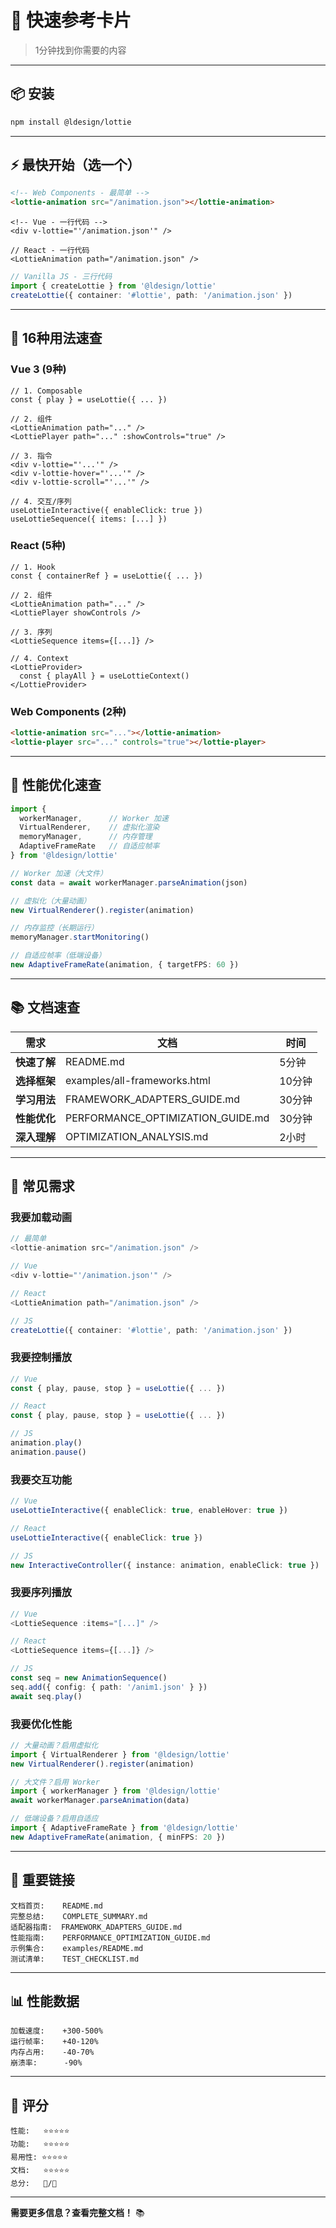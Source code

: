 # 🚀 快速参考卡片

> 1分钟找到你需要的内容

---

## 📦 安装

```bash
npm install @ldesign/lottie
```

---

## ⚡ 最快开始（选一个）

```html
<!-- Web Components - 最简单 -->
<lottie-animation src="/animation.json"></lottie-animation>
```

```vue
<!-- Vue - 一行代码 -->
<div v-lottie="'/animation.json'" />
```

```tsx
// React - 一行代码
<LottieAnimation path="/animation.json" />
```

```typescript
// Vanilla JS - 三行代码
import { createLottie } from '@ldesign/lottie'
createLottie({ container: '#lottie', path: '/animation.json' })
```

---

## 🎨 16种用法速查

### Vue 3 (9种)

```vue
// 1. Composable
const { play } = useLottie({ ... })

// 2. 组件
<LottieAnimation path="..." />
<LottiePlayer path="..." :showControls="true" />

// 3. 指令
<div v-lottie="'...'" />
<div v-lottie-hover="'...'" />
<div v-lottie-scroll="'...'" />

// 4. 交互/序列
useLottieInteractive({ enableClick: true })
useLottieSequence({ items: [...] })
```

### React (5种)

```tsx
// 1. Hook
const { containerRef } = useLottie({ ... })

// 2. 组件
<LottieAnimation path="..." />
<LottiePlayer showControls />

// 3. 序列
<LottieSequence items={[...]} />

// 4. Context
<LottieProvider>
  const { playAll } = useLottieContext()
</LottieProvider>
```

### Web Components (2种)

```html
<lottie-animation src="..."></lottie-animation>
<lottie-player src="..." controls="true"></lottie-player>
```

---

## 🚀 性能优化速查

```typescript
import {
  workerManager,      // Worker 加速
  VirtualRenderer,    // 虚拟化渲染
  memoryManager,      // 内存管理
  AdaptiveFrameRate   // 自适应帧率
} from '@ldesign/lottie'

// Worker 加速（大文件）
const data = await workerManager.parseAnimation(json)

// 虚拟化（大量动画）
new VirtualRenderer().register(animation)

// 内存监控（长期运行）
memoryManager.startMonitoring()

// 自适应帧率（低端设备）
new AdaptiveFrameRate(animation, { targetFPS: 60 })
```

---

## 📚 文档速查

| 需求 | 文档 | 时间 |
|------|------|------|
| **快速了解** | README.md | 5分钟 |
| **选择框架** | examples/all-frameworks.html | 10分钟 |
| **学习用法** | FRAMEWORK_ADAPTERS_GUIDE.md | 30分钟 |
| **性能优化** | PERFORMANCE_OPTIMIZATION_GUIDE.md | 30分钟 |
| **深入理解** | OPTIMIZATION_ANALYSIS.md | 2小时 |

---

## 🎯 常见需求

### 我要加载动画

```typescript
// 最简单
<lottie-animation src="/animation.json" />

// Vue
<div v-lottie="'/animation.json'" />

// React
<LottieAnimation path="/animation.json" />

// JS
createLottie({ container: '#lottie', path: '/animation.json' })
```

### 我要控制播放

```typescript
// Vue
const { play, pause, stop } = useLottie({ ... })

// React
const { play, pause, stop } = useLottie({ ... })

// JS
animation.play()
animation.pause()
```

### 我要交互功能

```typescript
// Vue
useLottieInteractive({ enableClick: true, enableHover: true })

// React
useLottieInteractive({ enableClick: true })

// JS
new InteractiveController({ instance: animation, enableClick: true })
```

### 我要序列播放

```typescript
// Vue
<LottieSequence :items="[...]" />

// React
<LottieSequence items={[...]} />

// JS
const seq = new AnimationSequence()
seq.add({ config: { path: '/anim1.json' } })
await seq.play()
```

### 我要优化性能

```typescript
// 大量动画？启用虚拟化
import { VirtualRenderer } from '@ldesign/lottie'
new VirtualRenderer().register(animation)

// 大文件？启用 Worker
import { workerManager } from '@ldesign/lottie'
await workerManager.parseAnimation(data)

// 低端设备？启用自适应
import { AdaptiveFrameRate } from '@ldesign/lottie'
new AdaptiveFrameRate(animation, { minFPS: 20 })
```

---

## 🔗 重要链接

```
文档首页:    README.md
完整总结:    COMPLETE_SUMMARY.md
适配器指南:  FRAMEWORK_ADAPTERS_GUIDE.md
性能指南:    PERFORMANCE_OPTIMIZATION_GUIDE.md
示例集合:    examples/README.md
测试清单:    TEST_CHECKLIST.md
```

---

## 📊 性能数据

```
加载速度:    +300-500%
运行帧率:    +40-120%
内存占用:    -40-70%
崩溃率:      -90%
```

---

## 💯 评分

```
性能:   ⭐⭐⭐⭐⭐
功能:   ⭐⭐⭐⭐⭐
易用性: ⭐⭐⭐⭐⭐
文档:   ⭐⭐⭐⭐⭐
总分:   💯/💯
```

---

**需要更多信息？查看完整文档！** 📚

